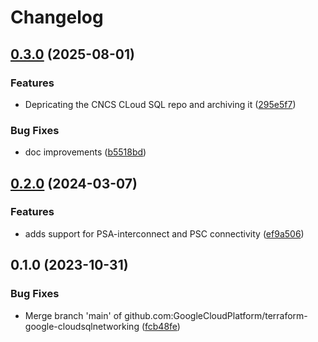 # Changelog

## [0.3.0](https://github.com/GoogleCloudPlatform/terraform-google-cloudsqlnetworking/compare/v0.2.0...v0.3.0) (2025-08-01)


### Features

* Depricating the CNCS CLoud SQL repo and archiving it ([295e5f7](https://github.com/GoogleCloudPlatform/terraform-google-cloudsqlnetworking/commit/295e5f73382da8de27d1411fc1a5cc46c04405fc))


### Bug Fixes

* doc improvements ([b5518bd](https://github.com/GoogleCloudPlatform/terraform-google-cloudsqlnetworking/commit/b5518bd0b75540b9d69d36cabd220004c9544374))

## [0.2.0](https://github.com/GoogleCloudPlatform/terraform-google-cloudsqlnetworking/compare/v0.1.0...v0.2.0) (2024-03-07)


### Features

* adds support for PSA-interconnect and PSC connectivity ([ef9a506](https://github.com/GoogleCloudPlatform/terraform-google-cloudsqlnetworking/commit/ef9a506c9fb4ebf44b013c840011a344345fa1c1))

## 0.1.0 (2023-10-31)


### Bug Fixes

* Merge branch 'main' of github.com:GoogleCloudPlatform/terraform-google-cloudsqlnetworking ([fcb48fe](https://github.com/GoogleCloudPlatform/terraform-google-cloudsqlnetworking/commit/fcb48fef4964b29d5d01265ff46eb83cdb3dddb0))
